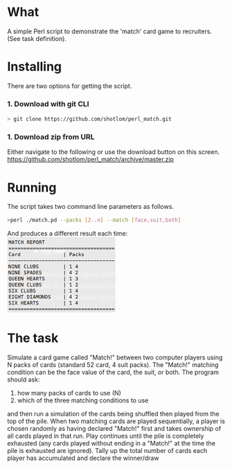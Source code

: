 # What

A simple Perl script to demonstrate the 'match' card game to recruiters. (See task definition).

# Installing

There are two options for getting the script.

### 1. Download with git CLI
```bash
> git clone https://github.com/shotlom/perl_match.git
```

### 1. Download zip from URL

Either navigate to the following or use the download button on this screen.
https://github.com/shotlom/perl_match/archive/master.zip

# Running

The script takes two command line parameters as follows.

```bash
>perl ./match.pd --packs [2..n] --match [face,suit,both]
```

And produces a different result each time:
![report](/report.jpg)


# The task

Simulate a card game called "Match!" between two computer players using N
packs of cards (standard 52 card, 4 suit packs). The "Match!" matching condition
can be the face value of the card, the suit, or both. The program should ask:

1. how many packs of cards to use (N)
1. which of the three matching conditions to use

and then run a simulation of the cards being shuffled then played from the top of
the pile. When two matching cards are played sequentially, a player is chosen
randomly as having declared "Match!" first and takes ownership of all cards
played in that run. Play continues until the pile is completely exhausted (any
cards played without ending in a "Match!" at the time the pile is exhausted are
ignored). Tally up the total number of cards each player has accumulated and
declare the winner/draw
